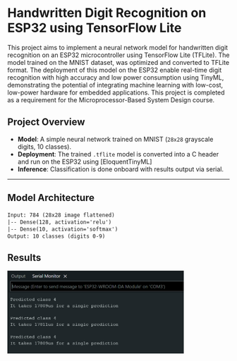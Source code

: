 # Handwritten Digit Recognition on ESP32 using TensorFlow Lite

This project aims to implement a neural network model for handwritten digit recognition on an ESP32 microcontroller using TensorFlow Lite (TFLite). The model trained on the MNIST dataset, was optimized and converted to TFLite format. The deployment of this model on the ESP32 enable real-time digit recognition with high accuracy and low power consumption using TinyML, demonstrating the potential of integrating machine learning with low-cost, low-power hardware for embedded applications.
This project is completed as a requirement for the Microprocessor-Based System Design course.

## Project Overview

- **Model**: A simple neural network trained on MNIST (`28x28` grayscale digits, 10 classes).
- **Deployment**: The trained `.tflite` model is converted into a C header and run on the ESP32 using [EloquentTinyML]
- **Inference**: Classification is done onboard with results output via serial.

---

## Model Architecture

```
Input: 784 (28x28 image flattened)
|-- Dense(128, activation='relu')
|-- Dense(10, activation='softmax')
Output: 10 classes (digits 0-9)
```

## Results

<img src="Images/prediction_results.png" alt="results" width="400" />

